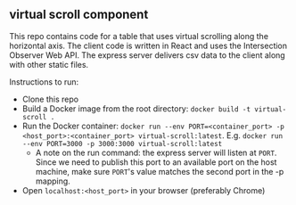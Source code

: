 ## virtual scroll component
This repo contains code for a table that uses virtual scrolling along the horizontal axis. The client code is written in React and uses the Intersection Observer Web API. The express server delivers csv data to the client along with other static files.

Instructions to run:
- Clone this repo
- Build a Docker image from the root directory: `docker build -t virtual-scroll .`  
- Run the Docker container: `docker run --env PORT=<container_port> -p <host_port>:<container_port> virtual-scroll:latest`. E.g. `docker run --env PORT=3000 -p 3000:3000 virtual-scroll:latest`
  - A note on the run command: the express server will listen at `PORT`. Since we need to publish this port to an available port on the host machine, make sure `PORT`'s value matches the second port in the -p mapping.
- Open `localhost:<host_port>` in your browser (preferably Chrome)
